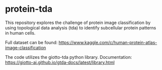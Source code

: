 # protein-tda
This repository explores the challenge of protein image classification by using topological data analysis (tda) to identify subcellular protein patterns in human cells.

Full dataset can be found: https://www.kaggle.com/c/human-protein-atlas-image-classification

The code utilizes the giotto-tda python library. Documentation: https://giotto-ai.github.io/gtda-docs/latest/library.html
